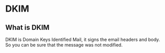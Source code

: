 # DKIM

## What is DKIM
DKIM is Domain Keys Identified Mail, it signs the email headers and body. So you can be sure that the message was not modified.


